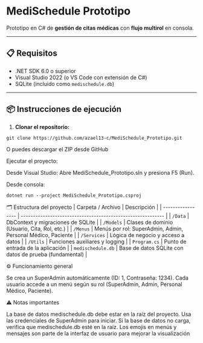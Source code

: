 # MediSchedule Prototipo

Prototipo en C# de **gestión de citas médicas** con **flujo multirol** en consola.

---

## 📋 Requisitos

- .NET SDK 6.0 o superior
- Visual Studio 2022 (o VS Code con extensión de C#)
- SQLite (incluido como `medischedule.db`)

---

## 📦 Instrucciones de ejecución

1. **Clonar el repositorio:**
```
git clone https://github.com/azael13-c/MediSchedule_Prototipo.git
```
O puedes descargar el ZIP desde GitHub

Ejecutar el proyecto:

Desde Visual Studio: Abre MediSchedule_Prototipo.sln y presiona F5 (Run).

Desde consola:
```
dotnet run --project MediSchedule_Prototipo.csproj
```
🗂 Estructura del proyecto
| Carpeta / Archivo | Descripción                                                 |
| ----------------- | ----------------------------------------------------------- |
| `/Data`           | DbContext y migraciones de SQLite                           |
| `/Models`         | Clases de dominio (Usuario, Cita, Rol, etc.)                |
| `/Menus`          | Menús por rol: SuperAdmin, Admin, Personal Médico, Paciente |
| `/Services`       | Lógica de negocio y acceso a datos                          |
| `/Utils`          | Funciones auxiliares y logging                              |
| `Program.cs`      | Punto de entrada de la aplicación                           |
| `medischedule.db` | Base de datos SQLite con datos de prueba (fundamental)      |

⚙️ Funcionamiento general

Se crea un SuperAdmin automáticamente (ID: 1, Contraseña: 1234).
Cada usuario accede a un menú según su rol (SuperAdmin, Admin, Personal Médico, Paciente).

⚠️ Notas importantes

La base de datos medischedule.db debe estar en la raíz del proyecto.
Usa las credenciales de SuperAdmin para iniciar.
Si la base de datos no carga, verifica que medischedule.db esté en la raíz.
Los emojis en menús y mensajes son parte de la interfaz de usuario para mejorar la visualización
